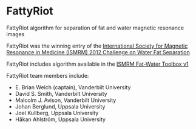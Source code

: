 FattyRiot
=========

FattyRiot algorithm for separation of fat and water magnetic resonance images

FattyRiot was the winning entry of the [International Society for Magnetic Resonance in Medicine (ISMRM) 2012 Challenge on Water Fat Separation](http://www.ismrm.org/challenge/node/18)

FattyRiot includes algorithm available in the [ISMRM Fat-Water Toolbox v1](http://ismrm.org/workshops/FatWater12/data.htm) 

FattyRiot team members include:
* E. Brian Welch (captain), Vanderbilt University
* David S. Smith, Vanderbilt University
* Malcolm J. Avison, Vanderbilt University
* Johan Berglund, Uppsala University
* Joel Kullberg, Uppsala University
* Håkan Ahlström, Uppsala University

